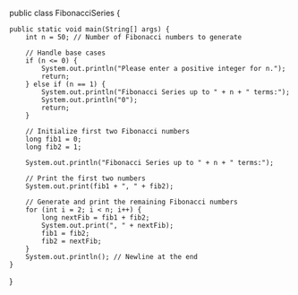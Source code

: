 public class FibonacciSeries {

    public static void main(String[] args) {
        int n = 50; // Number of Fibonacci numbers to generate

        // Handle base cases
        if (n <= 0) {
            System.out.println("Please enter a positive integer for n.");
            return;
        } else if (n == 1) {
            System.out.println("Fibonacci Series up to " + n + " terms:");
            System.out.println("0");
            return;
        }

        // Initialize first two Fibonacci numbers
        long fib1 = 0;
        long fib2 = 1;

        System.out.println("Fibonacci Series up to " + n + " terms:");

        // Print the first two numbers
        System.out.print(fib1 + ", " + fib2);

        // Generate and print the remaining Fibonacci numbers
        for (int i = 2; i < n; i++) {
            long nextFib = fib1 + fib2;
            System.out.print(", " + nextFib);
            fib1 = fib2;
            fib2 = nextFib;
        }
        System.out.println(); // Newline at the end
    }
}

